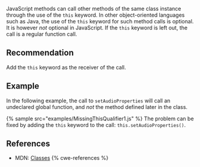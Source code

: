 JavaScript methods can call other methods of the same class instance through the use of the `this` keyword. In other object-oriented languages such as Java, the use of the `this` keyword for such method calls is optional. It is however *not* optional in JavaScript. If the `this` keyword is left out, the call is a regular function call.


## Recommendation
Add the `this` keyword as the receiver of the call.


## Example
In the following example, the call to `setAudioProperties` will call an undeclared global function, and *not* the method defined later in the class.

{% sample src="examples/MissingThisQualifier1.js" %}
The problem can be fixed by adding the `this` keyword to the call: `this.setAudioProperties()`.


## References
* MDN: [Classes](https://developer.mozilla.org/en-US/docs/Web/JavaScript/Reference/Classes)
{% cwe-references %}
